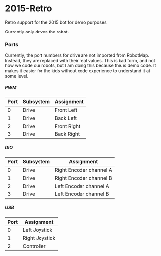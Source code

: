 # 2015-Retro
Retro support for the 2015 bot for demo purposes

Currently only drives the robot.


### Ports
Currently, the port numbers for drive are not imported from RobotMap. Instead,
they are replaced with their real values. This is bad form, and not how we code
our robots, but I am doing this because this is demo code. It makes it easier
for the kids without code experience to understand it at some level.
##### PWM

| Port | Subsystem | Assignment
|------|-----------|-----------
| 0 | Drive | Front Left
| 1 | Drive | Back Left
| 2 | Drive | Front Right
| 3 | Drive | Back Right

##### DIO

| Port | Subsystem | Assignment
|------|-----------|-----------
| 0 | Drive | Right Encoder channel A
| 1 | Drive | Right Encoder channel B
| 2 | Drive | Left Encoder channel A
| 3 | Drive | Left Encoder channel B

##### USB
| Port | Assignment
|------|-----------
| 0 | Left Joystick
| 1 | Right Joystick
| 2 | Controller

